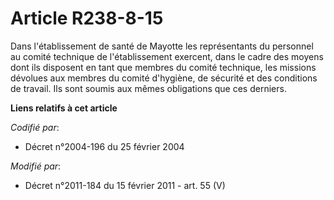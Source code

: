 # Article R238-8-15

Dans l'établissement de santé de Mayotte les représentants du personnel au  comité technique de l'établissement exercent,
dans le cadre des moyens dont ils disposent en tant que membres du  comité technique, les missions dévolues aux membres du
comité d'hygiène, de sécurité et des conditions de travail. Ils sont soumis aux mêmes obligations que ces derniers.

**Liens relatifs à cet article**

_Codifié par_:

  - Décret n°2004-196 du 25 février 2004

_Modifié par_:

  - Décret n°2011-184 du 15 février 2011 - art. 55 (V)

